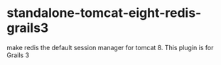 # standalone-tomcat-eight-redis-grails3
make redis the default session manager for tomcat 8. This plugin is for Grails 3
